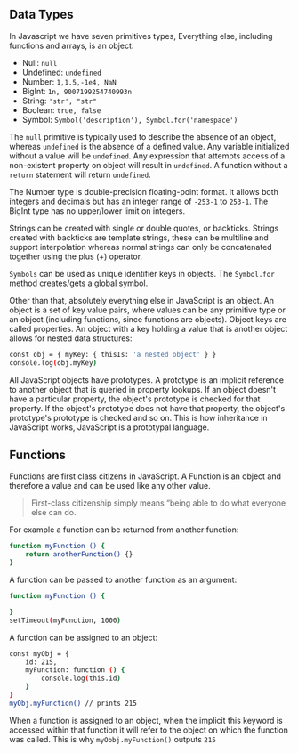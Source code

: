 ## Data Types

In Javascript we have seven primitives types, Everything else, including functions and arrays, is an object.

- Null: `null`
- Undefined: `undefined`
- Number: `1,1.5,-1e4, NaN`
- BigInt: `1n, 9007199254740993n`
- String: `'str', "str"`
- Boolean: `true, false`
- Symbol: `Symbol('description'), Symbol.for('namespace')`

The `null` primitive is typically used to describe the absence of an object, whereas `undefined` is the absence of a defined value. Any variable initialized without a value will be `undefined`. Any expression that attempts access of a non-existent property on object will result in `undefined`. A function without a `return` statement will return `undefined`.

The Number type is double-precision floating-point format. It allows both integers and decimals but has an integer range of `-253-1` to `253-1`. The BigInt type has no upper/lower limit on integers.

Strings can be created with single or double quotes, or backticks. Strings created with backticks are template strings, these can be multiline and support interpolation whereas normal strings can only be concatenated together using the plus (+) operator.

`Symbols` can be used as unique identifier keys in objects. The `Symbol.for` method creates/gets a global symbol.

Other than that, absolutely everything else in JavaScript is an object. An object is a set of key value pairs, where values can be any primitive type or an object (including functions, since functions are objects). Object keys are called properties. An object with a key holding a value that is another object allows for nested data structures:

```sh
const obj = { myKey: { thisIs: 'a nested object' } }
console.log(obj.myKey)
```

All JavaScript objects have prototypes. A prototype is an implicit reference to another object that is queried in property lookups. If an object doesn't have a particular property, the object's prototype is checked for that property. If the object's prototype does not have that property, the object's prototype's prototype is checked and so on. This is how inheritance in JavaScript works, JavaScript is a prototypal language.

## Functions
Functions are first class citizens in JavaScript. A Function is an object and therefore a value and can be used like any other value.
> First-class citizenship simply means “being able to do what everyone else can do.

For example a function can be returned from another function:
```sh
function myFunction () {
    return anotherFunction() {}
}
```

A function can be passed to another function as an argument:
```sh
function myFunction () {

}
setTimeout(myFunction, 1000)
```

A function can be assigned to an object:
```sh
const myObj = {
    id: 215,
    myFunction: function () {
        console.log(this.id)
    }
}
myObj.myFunction() // prints 215
```

When a function is assigned to an object, when the implicit this keyword is accessed within that function it will refer to the object on which the function was called. This is why `myObbj.myFunction()` outputs `215`

